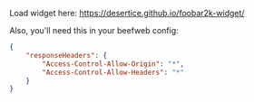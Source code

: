 Load widget here: https://desertice.github.io/foobar2k-widget/

Also, you'll need this in your beefweb config:
```json
{
    "responseHeaders": {
        "Access-Control-Allow-Origin": "*",
        "Access-Control-Allow-Headers": "*"
    }
}
```
